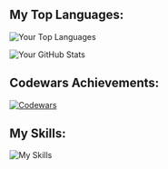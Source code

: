 ## My Top Languages:
![Your Top Languages](https://github-readme-stats.vercel.app/api/top-langs/?username=srahman14&theme=github_dark&show_icons=true&hide_border=true&layout=compact)

![Your GitHub Stats](https://github-readme-stats.vercel.app/api?username=srahman14&show_icons=true&hide_border=true&theme=github_dark)
## Codewars Achievements:
[![Codewars](https://www.codewars.com/users/srahman14/badges/small)](https://www.codewars.com/users/srahman14)

## My Skills:
![My Skills](https://skillicons.dev/icons?i=html,css,js,python,react,tailwind,mysql,firebase)
